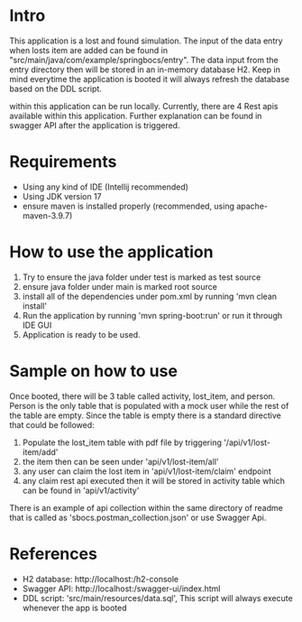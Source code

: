 # Intro
This application is a lost and found simulation. The input of the data entry when losts item are added can be found
in "src/main/java/com/example/springbocs/entry". The data input from the entry directory then will be stored in an 
in-memory database H2. Keep in mind everytime the application is booted it will always refresh the database based on
the DDL script.

within this application can be run locally. Currently, there are 4 Rest apis available within this application. Further
explanation can be found in swagger API after the application is triggered.

# Requirements
- Using any kind of IDE (Intellij recommended)
- Using JDK version 17
- ensure maven is installed properly (recommended, using apache-maven-3.9.7)

# How to use the application
1. Try to ensure the java folder under test is marked as test source
2. ensure java folder under main is marked root source
3. install all of the dependencies under pom.xml by running 'mvn clean install'
4. Run the application by running 'mvn spring-boot:run' or run it through IDE GUI
5. Application is ready to be used.

# Sample on how to use
Once booted, there will be 3 table called activity, lost_item, and person. Person is the only table that is populated
with a mock user while the rest of the table are empty. Since the table is empty there is a standard directive that could be followed:
1. Populate the lost_item table with pdf file by triggering '/api/v1/lost-item/add'
2. the item then can be seen under 'api/v1/lost-item/all'
3. any user can claim the lost item in 'api/v1/lost-item/claim' endpoint
4. any claim rest api executed then it will be stored in activity table which can be found in 'api/v1/activity'

There is an example of api collection within the same directory of readme that is called as 'sbocs.postman_collection.json'
or use Swagger Api.

# References
- H2 database: http://localhost:<port>/h2-console
- Swagger API: http://localhost:<port>/swagger-ui/index.html 
- DDL script: 'src/main/resources/data.sql', This script will always execute whenever the app is booted
